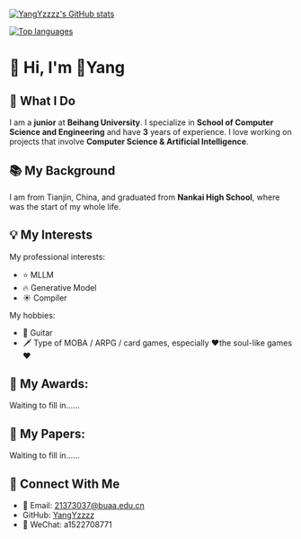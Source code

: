 [![YangYzzzz's GitHub stats](https://github-readme-stats.vercel.app/api?username=YangYzzzz&show_icons=true&theme=ambient_gradient)](https://github.com/anuraghazra/github-readme-stats)

[![Top languages](https://github-readme-mwendwa.vercel.app/api/top-langs/?username=YangYzzzz&count_private=true&layout=compact&bg_color=30,e96443,904e95&title_color=fff&text_color=fff)](#)
# 👋 Hi, I'm 🐑Yang

## 🚀 What I Do

I am a **junior** at **Beihang University**. I specialize in **School of Computer Science and Engineering** and have **3** years of experience. I love working on projects that involve **Computer Science & Artificial Intelligence**.

## 📚 My Background

I am from Tianjin, China, and graduated from **Nankai High School**, where was the start of my whole life.

## 💡 My Interests

My professional interests:
- ⭐ MLLM
- 🔥 Generative Model
- ☀️ Compiler

My hobbies:
- 🎸 Guitar
- 🗡️ Type of MOBA / ARPG / card games, especially ❤️the soul-like games❤️

## 🥇 My Awards:
Waiting to fill in......

## 📃 My Papers:
Waiting to fill in......

## 🔗 Connect With Me

- 📩 Email: 21373037@buaa.edu.cn
- <i class="fa fa-github"></i> GitHub: [YangYzzzz](https://github.com/YangYzzzz/)
- 💬 WeChat: a1522708771
<!---
YangYzzzz/YangYzzzz is a ✨ special ✨ repository because its `README.md` (this file) appears on your GitHub profile.
You can click the Preview link to take a look at your changes.
--->
